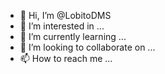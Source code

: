 - 👋 Hi, I’m @LobitoDMS
- 👀 I’m interested in ...
- 🌱 I’m currently learning ...
- 💞️ I’m looking to collaborate on ...
- 📫 How to reach me ...

<!---
LobitoDMS/LobitoDMS is a ✨ special ✨ repository because its `README.md` (this file) appears on your GitHub profile.
You can click the Preview link to take a look at your changes.
--->

